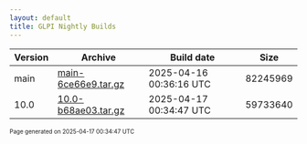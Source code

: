 ```yaml
---
layout: default
title: GLPI Nightly Builds
---
```


Version|Archive|Build date|Size
---|---|---|---
main|[main-6ce66e9.tar.gz](main-6ce66e9.tar.gz)|2025-04-16 00:36:16 UTC|82245969
10.0|[10.0-b68ae03.tar.gz](10.0-b68ae03.tar.gz)|2025-04-17 00:34:47 UTC|59733640

<font size="1">Page generated on 2025-04-17 00:34:47 UTC</font>
